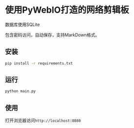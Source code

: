 # 使用PyWebIO打造的网络剪辑板
数据库使用SQLite

包含密码访问，自动保存，支持MarkDown格式。

## 安装

```bash
pip install -r requirements.txt
```

## 运行

```bash
python main.py
```

## 使用

打开浏览器访问`http://localhost:8080`
